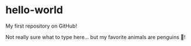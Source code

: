 # hello-world
My first repository on GitHub!

Not really sure what to type here... but my favorite animals are penguins :penguin:!
